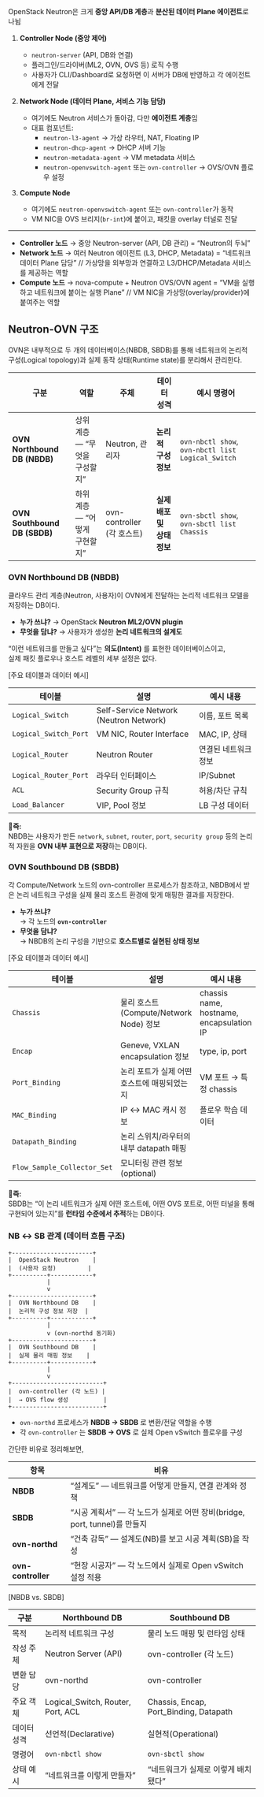 OpenStack Neutron은 크게 **중앙 API/DB 계층**과 **분산된 데이터 Plane 에이전트**로 나뉨

1. **Controller Node (중앙 제어)**
    - `neutron-server` (API, DB와 연결)
    - 플러그인/드라이버(ML2, OVN, OVS 등) 로직 수행
    - 사용자가 CLI/Dashboard로 요청하면 이 서버가 DB에 반영하고 각 에이전트에게 전달
        
2. **Network Node (데이터 Plane, 서비스 기능 담당)**
    - 여기에도 Neutron 서비스가 돌아감, 다만 **에이전트 계층**임
    - 대표 컴포넌트:
        - `neutron-l3-agent` → 가상 라우터, NAT, Floating IP
        - `neutron-dhcp-agent` → DHCP 서버 기능
        - `neutron-metadata-agent` → VM metadata 서비스
        - `neutron-openvswitch-agent` 또는 `ovn-controller` → OVS/OVN 플로우 설정
            
3. **Compute Node**
    - 여기에도 `neutron-openvswitch-agent` 또는 `ovn-controller`가 동작
    - VM NIC을 OVS 브리지(`br-int`)에 붙이고, 패킷을 overlay 터널로 전달

---
- **Controller 노드** → 중앙 Neutron-server (API, DB 관리) = “Neutron의 두뇌”
- **Network 노드** → 여러 Neutron 에이전트 (L3, DHCP, Metadata) = “네트워크 데이터 Plane 담당” // 가상망을 외부망과 연결하고 L3/DHCP/Metadata 서비스를 제공하는 역할
- **Compute 노드** → nova-compute + Neutron OVS/OVN agent = “VM을 실행하고 네트워크에 붙이는 실행 Plane” // VM NIC을 가상망(overlay/provider)에 붙여주는 역할

## Neutron-OVN 구조
OVN은 내부적으로 두 개의 데이터베이스(NBDB, SBDB)를 통해 네트워크의 논리적 구성(Logical topology)과 실제 동작 상태(Runtime state)를 분리해서 관리한다.

|구분|역할|주체|데이터 성격|예시 명령어|
|---|---|---|---|---|
|**OVN Northbound DB (NBDB)**|상위 계층 — “무엇을 구성할지”|Neutron, 관리자|**논리적 구성 정보**|`ovn-nbctl show`, `ovn-nbctl list Logical_Switch`|
|**OVN Southbound DB (SBDB)**|하위 계층 — “어떻게 구현할지”|ovn-controller (각 호스트)|**실제 배포 및 상태 정보**|`ovn-sbctl show`, `ovn-sbctl list Chassis`|
### OVN Northbound DB (NBDB)
클라우드 관리 계층(Neutron, 사용자)이 OVN에게 전달하는 논리적 네트워크 모델을 저장하는 DB이다.

- **누가 쓰냐?**
  → OpenStack **Neutron ML2/OVN plugin**
- **무엇을 담냐?**
  → 사용자가 생성한 **논리 네트워크의 설계도**

“이런 네트워크를 만들고 싶다”는 **의도(Intent)** 를 표현한 데이터베이스이고,  
실제 패킷 플로우나 호스트 레벨의 세부 설정은 없다.

[주요 테이블과 데이터 예시]

| 테이블                   | 설명                                     | 예시 내용       |
| --------------------- | -------------------------------------- | ----------- |
| `Logical_Switch`      | Self-Service Network (Neutron Network) | 이름, 포트 목록   |
| `Logical_Switch_Port` | VM NIC, Router Interface               | MAC, IP, 상태 |
| `Logical_Router`      | Neutron Router                         | 연결된 네트워크 정보 |
| `Logical_Router_Port` | 라우터 인터페이스                              | IP/Subnet   |
| `ACL`                 | Security Group 규칙                      | 허용/차단 규칙    |
| `Load_Balancer`       | VIP, Pool 정보                           | LB 구성 데이터   |

📍**즉:**  
NBDB는 사용자가 만든 `network`, `subnet`, `router`, `port`, `security group` 등의 논리적 자원을 **OVN 내부 표현으로 저장**하는 DB이다.

### OVN Southbound DB (SBDB)
각 Compute/Network 노드의 ovn-controller 프로세스가 참조하고, NBDB에서 받은 논리 네트워크 구성을 실제 물리 호스트 환경에 맞게 매핑한 결과를 저장한다.

- **누가 쓰냐?**  
    → 각 노드의 **`ovn-controller`**
- **무엇을 담냐?**  
    → NBDB의 논리 구성을 기반으로 **호스트별로 실현된 상태 정보**

[주요 테이블과 데이터 예시]

|테이블|설명|예시 내용|
|---|---|---|
|`Chassis`|물리 호스트(Compute/Network Node) 정보|chassis name, hostname, encapsulation IP|
|`Encap`|Geneve, VXLAN encapsulation 정보|type, ip, port|
|`Port_Binding`|논리 포트가 실제 어떤 호스트에 매핑되었는지|VM 포트 → 특정 chassis|
|`MAC_Binding`|IP ↔ MAC 캐시 정보|플로우 학습 데이터|
|`Datapath_Binding`|논리 스위치/라우터의 내부 datapath 매핑||
|`Flow_Sample_Collector_Set`|모니터링 관련 정보 (optional)||

📍**즉:**  
SBDB는 “이 논리 네트워크가 실제 어떤 호스트에, 어떤 OVS 포트로, 어떤 터널을 통해 구현되어 있는지”를 **런타임 수준에서 추적**하는 DB이다.

### NB ↔ SB 관계 (데이터 흐름 구조)
```
+-----------------------+
|  OpenStack Neutron    |
|  (사용자 요청)         |
+----------+------------+
           |
           v
+-----------------------+
|  OVN Northbound DB    |
|  논리적 구성 정보 저장  |
+----------+------------+
           |
           v (ovn-northd 동기화)
+-----------------------+
|  OVN Southbound DB    |
|  실제 물리 매핑 정보    |
+----------+------------+
           |
           v
+--------------------------+
|  ovn-controller (각 노드) |
|  → OVS flow 생성          |
+--------------------------+
```
- `ovn-northd` 프로세스가 **NBDB → SBDB** 로 변환/전달 역할을 수행
- 각 `ovn-controller` 는 **SBDB → OVS** 로 실제 Open vSwitch 플로우를 구성


간단한 비유로 정리해보면,

|항목|비유|
|---|---|
|**NBDB**|“설계도” — 네트워크를 어떻게 만들지, 연결 관계와 정책|
|**SBDB**|“시공 계획서” — 각 노드가 실제로 어떤 장비(bridge, port, tunnel)를 만들지|
|**ovn-northd**|“건축 감독” — 설계도(NB)를 보고 시공 계획(SB)을 작성|
|**ovn-controller**|“현장 시공자” — 각 노드에서 실제로 Open vSwitch 설정 적용|

[NBDB vs. SBDB]

|구분|Northbound DB|Southbound DB|
|---|---|---|
|목적|논리적 네트워크 구성|물리 노드 매핑 및 런타임 상태|
|작성 주체|Neutron Server (API)|ovn-controller (각 노드)|
|변환 담당|ovn-northd|ovn-controller|
|주요 객체|Logical_Switch, Router, Port, ACL|Chassis, Encap, Port_Binding, Datapath|
|데이터 성격|선언적(Declarative)|실현적(Operational)|
|명령어|`ovn-nbctl show`|`ovn-sbctl show`|
|상태 예시|“네트워크를 이렇게 만들자”|“네트워크가 실제로 이렇게 배치됐다”|
